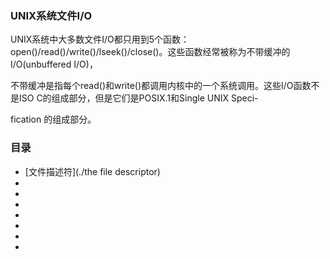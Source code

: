 ### UNIX系统文件I/O

  UNIX系统中大多数文件I/O都只用到5个函数： open()/read()/write()/lseek()/close()。这些函数经常被称为不带缓冲的I/O(unbuffered I/O)，
  
  不带缓冲是指每个read()和write()都调用内核中的一个系统调用。这些I/O函数不是ISO C的组成部分，但是它们是POSIX.1和Single UNIX Speci-
  
  fication 的组成部分。
  

### 目录

* [文件描述符](./the file descriptor)
* [](#)
* [](#)
* [](#)
* [](#)
* [](#)
* [](#)
* [](#)
